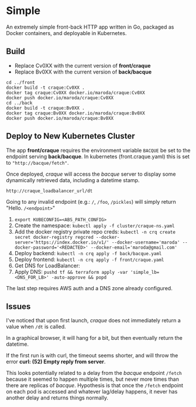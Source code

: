 # Simple

An extremely simple front-back HTTP app written in Go, packaged as Docker containers, and deployable in Kubernetes.

## Build

* Replace Cv0XX with the current version of **front/craque**
* Replace Bv0XX with the current version of **back/bacque**

```
cd ../front
docker build -t craque:Cv0XX .
docker tag craque:Cv0XX docker.io/maroda/craque:Cv0XX
docker push docker.io/maroda/craque:Cv0XX
cd ../back
docker build -t craque:Bv0XX .
docker tag craque:Bv0XX docker.io/maroda/craque:Bv0XX
docker push docker.io/maroda/craque:Bv0XX
```

## Deploy to New Kubernetes Cluster
The app **front/craque** requires the environment variable `BACQUE` be set to the endpoint serving **back/bacque**.
In kubernetes (front.craque.yaml) this is set to `"http://bacque/fetch"`.

Once deployed, *craque* will access the *bacque* server to display some dynamically retrieved data, including a datetime stamp.

	http://craque_loadbalancer_url/dt

Going to any invalid endpoint (e.g.: `/`, `/foo`, `/pickles`) will simply return "Hello. `/<endpoint>`"

1. `export KUBECONFIG=<ABS_PATH_CONFIG>`
2. Create the namespace: `kubectl apply -f cluster/craque-ns.yaml`
3. Add the docker registry private repo creds: `kubectl -n crq create secret docker-registry regcred --docker-server='https://index.docker.io/v1/' --docker-username='maroda' --docker-password='<REDACTED>' --docker-email='maroda@gmail.com'`
4. Deploy backend: `kubectl -n crq apply -f back/bacque.yaml`
5. Deploy frontend: `kubectl -n crq apply -f front/craque.yaml`
6. Get DNS for LoadBalancer: 
7. Apply DNS: `pushd tf && terraform apply -var 'simple_lb=<DNS_FOR_LB>' -auto-approve && popd`

The last step requires AWS auth and a DNS zone already configured.

## Issues

I've noticed that upon first launch, *craque* does not immediately return a value when `/dt` is called.

In a graphical browser, it will hang for a bit, but then eventually return the datetime.

If the first run is with curl, the timeout seems shorter, and will throw the error **curl: (52) Empty reply from server**.

This looks potentially related to a delay from the *bacque* endpoint `/fetch` because it seemed to happen multiple times, but never more times than there are replicas of *bacque*. Hypothesis is that once the `/fetch` endpoint on each pod is accessed and whatever lag/delay happens, it never has another delay and returns things normally. 

